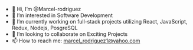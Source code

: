 - 👋 Hi, I’m @Marcel-rodriguez
- 👀 I’m interested in Software Development
- 🌱 I’m currently working on full-stack projects utilizing React, JavaScript, Redux, Nodejs, PosgreSQL
- 💞️ I’m looking to collaborate on Exciting Projects 
- 📫 How to reach me: marcel_rodriguez1@yahoo.com

<!---
Marcel-rodriguez/Marcel-rodriguez is a ✨ special ✨ repository because its `README.md` (this file) appears on your GitHub profile.
You can click the Preview link to take a look at your changes.
--->

